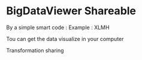 # BigDataViewer Shareable 

By a simple smart code : Example : XLMH 

Tou can get the data visualize in your computer


Transformation sharing